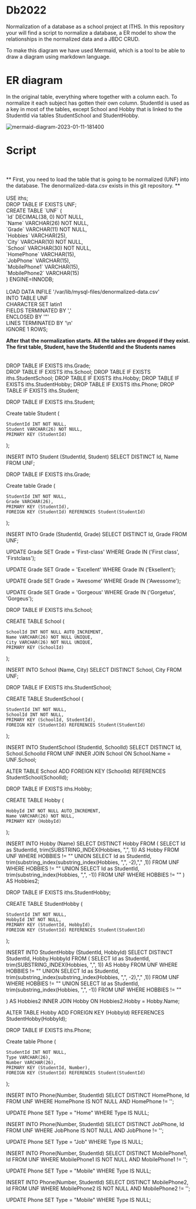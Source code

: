 # Db2022
Normalization of a database as a school project at ITHS. In this repository your will find a script to normalize a database, a ER model to show the relationships in the normalized data and a JBDC CRUD.  


To make this diagram we have used Mermaid, which is a tool to be able to draw a diagram using markdown language.   


# ER diagram  


In the original table, everything where together with a column each. To normalize it each subject has gotten their own column. StudentId is used as a key in most of the tables, except School and Hobby that is linked to the StudentId via tables StudentSchool and StudentHobby.   


![mermaid-diagram-2023-01-11-181400](https://user-images.githubusercontent.com/117780904/211872360-f6637edd-19df-463b-a40d-15655df05e8b.png)



# Script
<br>
<br>
** First, you need to load the table that is going to be normalized (UNF) into the database. The denormalized-data.csv exists in this git repository. **
<br>
<br>
USE iths;
<br>
DROP TABLE IF EXISTS UNF;
<br>
 CREATE TABLE `UNF` ( <br>
	`Id` DECIMAL(38, 0) NOT NULL, <br>
	`Name` VARCHAR(26) NOT NULL, <br>
	`Grade` VARCHAR(11) NOT NULL, <br>
	`Hobbies` VARCHAR(25), <br>
	`City` VARCHAR(10) NOT NULL, <br>
	`School` VARCHAR(30) NOT NULL, <br>
	`HomePhone` VARCHAR(15), <br>
	`JobPhone` VARCHAR(15), <br>
	`MobilePhone1` VARCHAR(15), <br>
	`MobilePhone2` VARCHAR(15) <br>
) ENGINE=INNODB; <br>
<br>
LOAD DATA INFILE '/var/lib/mysql-files/denormalized-data.csv' <br>
INTO TABLE UNF<br>
CHARACTER SET latin1<br>
FIELDS TERMINATED BY ','<br>
ENCLOSED BY '"'<br>
LINES TERMINATED BY '\n'<br>
IGNORE 1 ROWS;<br>


**After that the normalization starts. All the tables are dropped if they exist.** <br>
**The first table, Student, have the StudentId and the Students names**<br>
<br>
<br>
DROP TABLE IF EXISTS iths.Grade; <br>
DROP TABLE IF EXISTS iths.School;
DROP TABLE IF EXISTS iths.StudentSchool;
DROP TABLE IF EXISTS iths.Hobby;
DROP TABLE IF EXISTS iths.StudentHobby;
DROP TABLE IF EXISTS iths.Phone;
DROP TABLE IF EXISTS iths.Student;


DROP TABLE IF EXISTS iths.Student;

Create table Student (

	StudentId INT NOT NULL,
	Student VARCHAR(26) NOT NULL,
	PRIMARY KEY (StudentId)

);

INSERT INTO Student (StudentId, Student) SELECT DISTINCT Id,
Name FROM UNF;




DROP TABLE IF EXISTS iths.Grade;

Create table Grade (

	StudentId INT NOT NULL,
	Grade VARCHAR(26),
	PRIMARY KEY (StudentId),
	FOREIGN KEY (StudentId) REFERENCES Student(StudentId)

);

INSERT INTO Grade (StudentId, Grade) SELECT DISTINCT Id,
Grade FROM UNF;

UPDATE Grade SET Grade = 'First-class'
WHERE Grade IN ('First class', 'Firstclass');

UPDATE Grade SET Grade = 'Excellent'
WHERE Grade IN ('Eksellent');

UPDATE Grade SET Grade = 'Awesome'
WHERE Grade IN ('Awessome');

UPDATE Grade SET Grade = 'Gorgeous'
WHERE Grade IN ('Gorgetus', 'Gorgeus');





DROP TABLE IF EXISTS iths.School;

CREATE TABLE School (

	SchoolId INT NOT NULL AUTO_INCREMENT,
	Name VARCHAR(26) NOT NULL UNIQUE,
	City VARCHAR(26) NOT NULL UNIQUE,
	PRIMARY KEY (SchoolId)

);



INSERT INTO School (Name, City)
SELECT DISTINCT School, City FROM UNF;



DROP TABLE IF EXISTS iths.StudentSchool;

CREATE TABLE StudentSchool (
	
	StudentId INT NOT NULL,
	SchoolId INT NOT NULL,
	PRIMARY KEY (SchoolId, StudentId),
	FOREIGN KEY (StudentId) REFERENCES Student(StudentId)

);


INSERT INTO StudentSchool (StudentId, SchoolId)
SELECT DISTINCT Id, School.SchoolId 
FROM UNF
INNER JOIN School ON School.Name = UNF.School;


ALTER TABLE School
ADD FOREIGN KEY (SchoolId) REFERENCES StudentSchool(SchoolId);





DROP TABLE IF EXISTS iths.Hobby;

CREATE TABLE Hobby (

	HobbyId INT NOT NULL AUTO_INCREMENT,
	Name VARCHAR(26) NOT NULL,
	PRIMARY KEY (HobbyId)

);


INSERT INTO Hobby (Name)
SELECT DISTINCT Hobby FROM (
  SELECT Id as StudentId, trim(SUBSTRING_INDEX(Hobbies, ",", 1)) AS Hobby FROM UNF
  WHERE HOBBIES != ""
  UNION SELECT Id as StudentId, trim(substring_index(substring_index(Hobbies, ",", -2),"," ,1)) FROM UNF
  WHERE HOBBIES != ""
  UNION SELECT Id as StudentId, trim(substring_index(Hobbies, ",", -1)) FROM UNF
  WHERE HOBBIES != ""
) AS Hobbies2;



DROP TABLE IF EXISTS iths.StudentHobby;

CREATE TABLE StudentHobby (
	
	StudentId INT NOT NULL,
	HobbyId INT NOT NULL,
	PRIMARY KEY (StudentId, HobbyId),
	FOREIGN KEY (StudentId) REFERENCES Student(StudentId)

);

INSERT INTO StudentHobby (StudentId, HobbyId)
SELECT DISTINCT StudentId, Hobby.HobbyId FROM (
	SELECT Id as StudentId, trim(SUBSTRING_INDEX(Hobbies, ",", 1)) AS Hobby FROM UNF
  	WHERE HOBBIES != ""
  	UNION SELECT Id as StudentId, trim(substring_index(substring_index(Hobbies, ",", -2),"," ,1)) FROM UNF
  	WHERE HOBBIES != ""
  	UNION SELECT Id as StudentId, trim(substring_index(Hobbies, ",", -1)) FROM UNF
  	WHERE HOBBIES != ""

) AS Hobbies2 INNER JOIN Hobby ON Hobbies2.Hobby = Hobby.Name;


ALTER TABLE Hobby
ADD FOREIGN KEY (HobbyId) REFERENCES StudentHobby(HobbyId);




DROP TABLE IF EXISTS iths.Phone;

Create table Phone (

	StudentId INT NOT NULL,
	Type VARCHAR(26),
	Number VARCHAR(26),
	PRIMARY KEY (StudentId, Number),
	FOREIGN KEY (StudentId) REFERENCES Student(StudentId)

);

INSERT INTO Phone(Number, StudentId)
SELECT DISTINCT HomePhone, Id FROM UNF 
WHERE HomePhone IS NOT NULL AND HomePhone != '';

UPDATE Phone 
SET Type = "Home" 
WHERE Type IS NULL;


INSERT INTO Phone(Number, StudentId)
SELECT DISTINCT JobPhone, Id FROM UNF 
WHERE JobPhone IS NOT NULL AND JobPhone != '';

UPDATE Phone 
SET Type = "Job" 
WHERE Type IS NULL;


INSERT INTO Phone(Number, StudentId)
SELECT DISTINCT MobilePhone1, Id FROM UNF 
WHERE MobilePhone1 IS NOT NULL AND MobilePhone1 != '';

UPDATE Phone 
SET Type = "Mobile" 
WHERE Type IS NULL;


INSERT INTO Phone(Number, StudentId)
SELECT DISTINCT MobilePhone2, Id FROM UNF 
WHERE MobilePhone2 IS NOT NULL AND MobilePhone2 != '';

UPDATE Phone 
SET Type = "Mobile" 
WHERE Type IS NULL;
